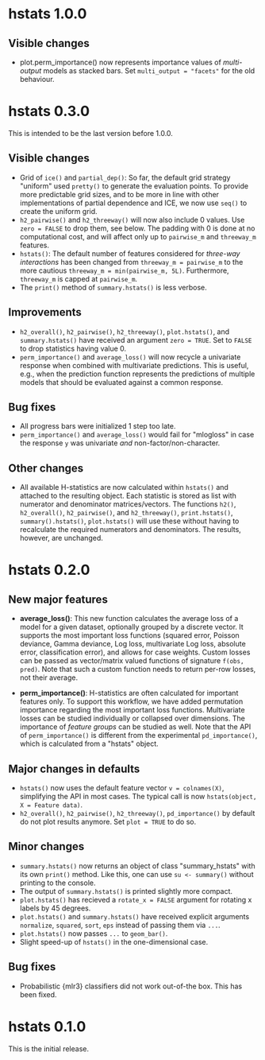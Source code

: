 # hstats 1.0.0

## Visible changes

- plot.perm_importance() now represents importance values of *multi-output* models as stacked bars. Set `multi_output = "facets"` for the old behaviour.

# hstats 0.3.0

This is intended to be the last version before 1.0.0.

## Visible changes

- Grid of `ice()` and `partial_dep()`: So far, the default grid strategy "uniform" used `pretty()` to generate the evaluation points. To provide more predictable grid sizes, and to be more in line with other implementations of partial dependence and ICE, we now use `seq()` to create the uniform grid.
- `h2_pairwise()` and `h2_threeway()` will now also include 0 values. Use `zero = FALSE` to drop them, see below. The padding with 0 is done at no computational cost, and will affect only up to `pairwise_m` and `threeway_m` features.
- `hstats()`: The default number of features considered for *three-way interactions* has been changed from `threeway_m = pairwise_m` to the more cautious `threeway_m = min(pairwise_m, 5L)`. Furthermore, `threeway_m` is capped at `pairwise_m`.
- The `print()` method of `summary.hstats()` is less verbose.

## Improvements

- `h2_overall()`, `h2_pairwise()`, `h2_threeway()`, `plot.hstats()`, and `summary.hstats()` have received an argument `zero = TRUE`. Set to `FALSE` to drop statistics having value 0.
- `perm_importance()` and `average_loss()` will now recycle a univariate response when combined with multivariate predictions. This is useful, e.g., when the prediction function represents the predictions of multiple models that should be evaluated against a common response.

## Bug fixes

- All progress bars were initialized 1 step too late.
- `perm_importance()` and `average_loss()` would fail for "mlogloss" in case the response `y` was univariate *and* non-factor/non-character.

## Other changes

- All available H-statistics are now calculated within `hstats()` and attached to the resulting object. Each statistic is stored as list with numerator and denominator matrices/vectors. The functions `h2()`, `h2_overall()`, `h2_pairwise()`, and `h2_threeway()`, `print.hstats()`, `summary().hstats()`, `plot.hstats()` will use these without having to recalculate the required numerators and denominators. The results, however, are unchanged.

# hstats 0.2.0

## New major features

- **average_loss()**: This new function calculates the average loss of a model for a given dataset, optionally grouped by a discrete vector. It supports the most important loss functions (squared error, Poisson deviance, Gamma deviance, Log loss, multivariate Log loss, absolute error, classification error), and allows for case weights. Custom losses can be passed as vector/matrix valued functions of signature `f(obs, pred)`.
Note that such a custom function needs to return per-row losses, not their average.

- **perm_importance()**: H-statistics are often calculated for important features only. To support this workflow, we have added permutation importance regarding the most important loss functions. Multivariate losses can be studied individually or collapsed over dimensions. The importance of *feature groups* can be studied as well. Note that the API of `perm_importance()` is different from the experimental `pd_importance()`, which is calculated from a "hstats" object.

## Major changes in defaults

- `hstats()` now uses the default feature vector `v = colnames(X)`, simplifying the API in most cases. The typical call is now `hstats(object, X = Feature data)`. 
- `h2_overall()`, `h2_pairwise()`, `h2_threeway()`, `pd_importance()` by default do not plot results anymore. Set `plot = TRUE` to do so.

## Minor changes

- `summary.hstats()` now returns an object of class "summary_hstats" with its own `print()` method. Like this, one can use `su <- summary()` without printing to the console.
- The output of `summary.hstats()` is printed slightly more compact.
- `plot.hstats()` has recieved a `rotate_x = FALSE` argument for rotating x labels by 45 degrees.
- `plot.hstats()` and `summary.hstats()` have received explicit arguments `normalize`, `squared`, `sort`, `eps` instead of passing them via `...`.
- `plot.hstats()` now passes `...` to `geom_bar()`.
- Slight speed-up of `hstats()` in the one-dimensional case.

## Bug fixes

- Probabilistic {mlr3} classifiers did not work out-of-the box. This has been fixed.

# hstats 0.1.0

This is the initial release.

